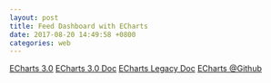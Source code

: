 ```yaml
---
layout: post
title: Feed Dashboard with ECharts
date: 2017-08-20 14:49:58 +0800
categories: web
---
```


[ECharts 3.0](http://echarts.baidu.com/)
[ECharts 3.0 Doc](http://echarts.baidu.com/tutorial.html#5%20%E5%88%86%E9%92%9F%E4%B8%8A%E6%89%8B%20ECharts)
[ECharts Legacy Doc](http://echarts.baidu.com/echarts2/doc/doc.html#简介)
[ECharts @Github](https://github.com/ecomfe/echarts)

<div id="weibo_1w" style="width: 100%; min-height: 600px"></div>
<div id="weibo_3d" style="width: 100%; min-height: 600px"></div>
<div id="weibo_1d" style="width: 100%; min-height: 600px"></div>
<script type="text/javascript">
// 基于准备好的dom，初始化echarts实例
var weibo_1w_chart = echarts.init(document.getElementById('weibo_1w'));
var weibo_3d_chart = echarts.init(document.getElementById('weibo_3d'));
var weibo_1d_chart = echarts.init(document.getElementById('weibo_1d'));

function updateChart(day,element,title) {
$.getJSON('https://dev.genghuiluo.cn/feed/weibo/realtimehot.json?day='+day, function(data){


		var xdata = [];
		var ydata = [];

		$.each( data, function( key, val ) {
			xdata.push(val.key_text);	
			ydata.push(val.point);	
        });

  	        var option = {
            title: {
                text: title,
				textStyle: {  
        			fontWeight: 'normal',              //标题颜色  
        			color: 'black'  
    			} 
            },
            tooltip: {},
            grid: {
                y2: 140
            },
            xAxis: {
                data: xdata,
				axisLine:{  
                    lineStyle:{  
                        color:'black',  
                        width: 2
                    }  
                },
				axisLabel: {
				     interval: 0, //横轴信息全部显示
                     rotate: -30,
                }
            },
            yAxis: {
            	axisLine:{  
                    lineStyle:{  
                        color:'black',  
                        width: 2  
                    }  
                },
                splitNumber: 10
            },
            series: [{
                name: '热度',
                type: 'bar',
                itemStyle: {
                normal: {
　　　　　　　　//好，这里就是重头戏了，定义一个list，然后根据所以取得不同的值，这样就实现了，
                        color: function(params) {
                            // build a color map as your need.
                            var colorList = [
                              '#C1232B','#B5C334','#FCCE10','#E87C25','#27727B',
                               '#FE8463','#9BCA63','#FAD860','#F3A43B','#60C0DD',
                               '#D7504B','#C6E579','#F4E001','#F0805A','#26C0C0'
                            ];
                            return colorList[params.dataIndex]
                        },
　　　　　　　　　　　　　　//以下为是否显示，显示位置和显示格式的设置了
                        label: {
                            show: true,
                            position: 'top',
                            formatter: '{c}\n'
                        }
                    }
                },
　　　　　　　　//设置柱的宽度，要是数据太少，柱子太宽不美观~
　　　　　　　　barWidth: 50,
                data: ydata,
            }]
        };
  
	element.setOption(option);

	})
}

$(document).ready(function() {
    updateChart(7,weibo_1w_chart,'微博实时 top10 关键字(最近1周)');
    updateChart(3,weibo_3d_chart,'微博实时 top10 关键字(最近3天)');
    updateChart(1,weibo_1d_chart,'微博实时 top10 关键字(最近1天)');
});

//refresh each 300s
var refresh=window.setInterval(function(){
    updateChart(7,weibo_1w_chart,'微博实时 top10 关键字(最近1周)');
    updateChart(3,weibo_3d_chart,'微博实时 top10 关键字(最近3天)');
    updateChart(1,weibo_1d_chart,'微博实时 top10 关键字(最近1天)');
},300000);        

</script>
